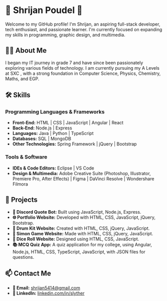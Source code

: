 # 🌟 Shrijan Poudel 🌟

Welcome to my GitHub profile! I'm Shrijan, an aspiring full-stack developer, tech enthusiast, and passionate learner. I'm currently focused on expanding my skills in programming, graphic design, and multimedia.

## 👨‍💻 About Me

I began my IT journey in grade 7 and have since been passionately exploring various fields of technology. I am currently pursuing my A Levels at SXC , with a strong foundation in Computer Science, Physics, Chemistry, Maths, and EGP.

## 🛠️ Skills

### Programming Languages & Frameworks
- **Front-End:** HTML | CSS | JavaScript | Angular | React
- **Back-End:** Node.js | Express
- **Languages:** Java | Python | TypeScript
- **Databases:** SQL | MongoDB
- **Other Technologies:** Spring Framework | jQuery | Bootstrap

### Tools & Software
- **IDEs & Code Editors:** Eclipse | VS Code
- **Design & Multimedia:** Adobe Creative Suite (Photoshop, Illustrator, Premiere Pro, After Effects) | Figma | DaVinci Resolve | Wondershare Filmora

## 🚀 Projects

- **🤖 Discord Quote Bot:** Built using JavaScript, Node.js, Express.
- **🌐 Portfolio Website:** Developed with HTML, CSS, JavaScript, jQuery, Bootstrap.
- **🥁 Drum Kit Website:** Created with HTML, CSS, jQuery, JavaScript.
- **🧩 Simon Game Website:** Made with HTML, CSS, jQuery, JavaScript.
- **🎲 Dice Roll Website:** Designed using HTML, CSS, JavaScript.
- **📚 MCQ Quiz App:** A quiz application for my college, using Angular, Node.js, HTML, CSS, TypeScript, JavaScript, with JSON files for questions.

## 📫 Contact Me

- **📧 Email:** shrijan5414@gmail.com
- **🔗 LinkedIn:** [linkedin.com/in/slyther](https://linkedin.com/in/slyther)
